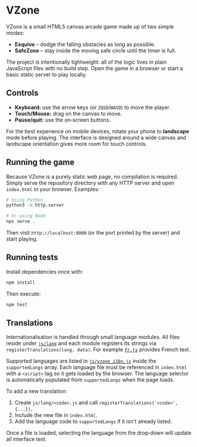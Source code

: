 # VZone

VZone is a small HTML5 canvas arcade game made up of two simple modes:

- **Esquive** – dodge the falling obstacles as long as possible.
- **SafeZone** – stay inside the moving safe circle until the timer is full.

The project is intentionally lightweight: all of the logic lives in plain
JavaScript files with no build step. Open the game in a browser or start a
basic static server to play locally.

## Controls

- **Keyboard:** use the arrow keys (or `ZQSD`/`WASD`) to move the player.
- **Touch/Mouse:** drag on the canvas to move.
- **Pause/quit:** use the on‑screen buttons.

For the best experience on mobile devices, rotate your phone to **landscape**
mode before playing. The interface is designed around a wide canvas and
landscape orientation gives more room for touch controls.

## Running the game

Because VZone is a purely static web page, no compilation is required.
Simply serve the repository directory with any HTTP server and open
`index.html` in your browser. Examples:

```bash
# Using Python
python3 -m http.server

# Or using Node
npx serve .
```

Then visit `http://localhost:8000` (or the port printed by the server) and start playing.

## Running tests

Install dependencies once with:

```bash
npm install
```

Then execute:

```bash
npm test
```

## Translations

Internationalisation is handled through small language modules. All files
reside under [`js/lang`](js/lang) and each module registers its strings via
`registerTranslations(lang, data)`. For example [`fr.js`](js/lang/fr.js)
provides French text.

Supported languages are listed in [`js/vzone_i18n.js`](js/vzone_i18n.js)
inside the `supportedLangs` array. Each language file must be referenced in
`index.html` with a `<script>` tag so it gets loaded by the browser. The
language selector is automatically populated from `supportedLangs` when the
page loads.

To add a new translation:

1. Create `js/lang/<code>.js` and call `registerTranslations('<code>', {...})`.
2. Include the new file in `index.html`.
3. Add the language code to `supportedLangs` if it isn't already listed.

Once a file is loaded, selecting the language from the drop‑down will update
all interface text.
